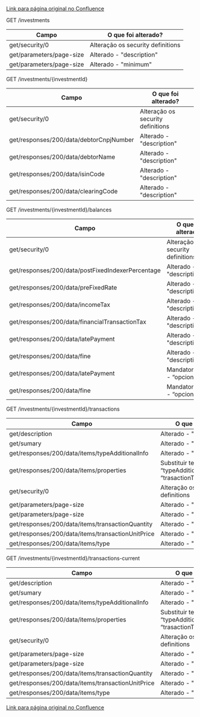 [Link para página original no Confluence](https://openfinancebrasil.atlassian.net/wiki/spaces/OF/pages/124256728)

GET /investments

| **Campo** | **O que foi alterado?** |
| --- | --- |
| get/security/0 | Alteração os security definitions |
| get/parameters/page-size | Alterado - "description" |
| get/parameters/page-size | Alterado - "minimum" |

 GET /investments/{investmentId}

| **Campo** | **O que foi alterado?** |
| --- | --- |
| get/security/0 | Alteração os security definitions |
| get/responses/200/data/debtorCnpjNumber | Alterado - "description" |
| get/responses/200/data/debtorName | Alterado - "description" |
| get/responses/200/data/isinCode | Alterado - "description" |
| get/responses/200/data/clearingCode | Alterado - "description" |

 GET /investments/{investmentId}/balances

| **Campo** | **O que foi alterado?** |
| --- | --- |
| get/security/0 | Alteração os security definitions |
| get/responses/200/data/postFixedIndexerPercentage | Alterado - "description" |
| get/responses/200/data/preFixedRate | Alterado - "description" |
| get/responses/200/data/incomeTax | Alterado - "description" |
| get/responses/200/data/financialTransactionTax | Alterado - "description" |
| get/responses/200/data/latePayment | Alterado - "description" |
| get/responses/200/data/fine | Alterado - "description" |
| get/responses/200/data/latePayment | Mandatoriedade - “opcional“ |
| get/responses/200/data/fine | Mandatoriedade - “opcional“ |

 GET /investments/{investmentId}/transactions

| **Campo** | **O que foi alterado?** |
| --- | --- |
| get/description | Alterado - "description" |
| get/sumary | Alterado - "sumary" |
| get/responses/200/data/items/typeAdditionalInfo | Alterado - "description" |
| get/responses/200/data/items/properties | Substituir termo “typeAdditionalInfo” por “trasactionTypeAdditionalInfo” |
| get/security/0 | Alteração os security definitions |
| get/parameters/page-size | Alterado - "description" |
| get/parameters/page-size | Alterado - "minimum" |
| get/responses/200/data/items/transactionQuantity | Alterado - "description" |
| get/responses/200/data/items/transactionUnitPrice | Alterado - "description" |
| get/responses/200/data/items/type | Alterado - "description" |

 GET /investments/{investmentId}/transactions-current

| **Campo** | **O que foi alterado?** |
| --- | --- |
| get/description | Alterado - "description" |
| get/sumary | Alterado - "sumary" |
| get/responses/200/data/items/typeAdditionalInfo | Alterado - "description" |
| get/responses/200/data/items/properties | Substituir termo “typeAdditionalInfo” por “trasactionTypeAdditionalInfo” |
| get/security/0 | Alteração os security definitions |
| get/parameters/page-size | Alterado - "description" |
| get/parameters/page-size | Alterado - "minimum" |
| get/responses/200/data/items/transactionQuantity | Alterado - "description" |
| get/responses/200/data/items/transactionUnitPrice | Alterado - "description" |
| get/responses/200/data/items/type | Alterado - "description" |

[Link para página original no Confluence](https://openfinancebrasil.atlassian.net/wiki/spaces/OF/pages/124256728)